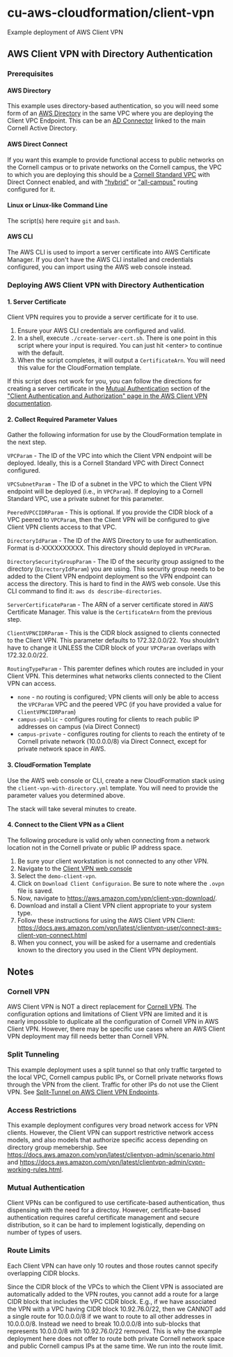 # cu-aws-cloudformation/client-vpn

Example deployment of AWS Client VPN

## AWS Client VPN with Directory Authentication

### Prerequisites

#### AWS Directory 

This example uses directory-based authentication, so you will need some form of an [AWS Directory](https://docs.aws.amazon.com/directoryservice/latest/admin-guide/what_is.html) in the same VPC where you are deploying the Client VPC Endpoint. This can be an [AD Connector](https://docs.aws.amazon.com/directoryservice/latest/admin-guide/directory_ad_connector.html) linked to the main Cornell Active Directory.

#### AWS Direct Connect

If you want this example to provide functional access to public networks on the Cornell campus or to private networks on the Cornell campus, the VPC to which you are deploying this should be a [Cornell Standard VPC](https://blogs.cornell.edu/cloudification/2017/05/09/the-cornell-standard-aws-vpc-2-0/) with Direct Connect enabled, and with ["hybrid"](https://confluence.cornell.edu/display/CLOUD/AWS+Direct+Connect+Routing+Diagrams#AWSDirectConnectRoutingDiagrams-HybridRouting) or ["all-campus"](https://confluence.cornell.edu/display/CLOUD/AWS+Direct+Connect+Routing+Diagrams#AWSDirectConnectRoutingDiagrams-%22AllCampus%22Routing) routing configured for it. 

#### Linux or Linux-like Command Line 

The script(s) here require `git` and `bash`.

#### AWS CLI

The AWS CLI is used to import a server certificate into AWS Certificate Manager. If you don't have the AWS CLI installed and credentials configured, you can import using the AWS web console instead.

### Deploying AWS Client VPN with Directory Authentication

#### 1. Server Certificate

Client VPN requires you to provide a server certificate for it to use.

1. Ensure your AWS CLI credentials are configured and valid.
1. In a shell, execute `./create-server-cert.sh`. There is one point in this script where your input is required. You can just hit \<enter\> to continue with the default.
1. When the script completes, it will output a `CertificateArn`. You will need this value for the CloudFormation template.

If this script does not work for you, you can follow the directions for creating a server certificate in the [Mutual Authentication](https://docs.aws.amazon.com/vpn/latest/clientvpn-admin/authentication-authorization.html#mutual) section of the ["Client Authentication and Authorization" page in the AWS Client VPN documentation](https://docs.aws.amazon.com/vpn/latest/clientvpn-admin/authentication-authorization.html).

#### 2. Collect Required Parameter Values

Gather the following information for use by the CloudFormation template in the next step.
  
`VPCParam` - The ID of the VPC into which the Client VPN endpoint will be deployed. Ideally, this is a Cornell Standard VPC with Direct Connect configured.
    
`VPCSubnetParam` - The ID of a subnet in the VPC to which the Client VPN endpoint will be deployed (i.e., in `VPCParam`). If deploying to a Cornell Standard VPC, use a private subnet for this parameter.

`PeeredVPCCIDRParam` - This is optional. If you provide the CIDR block of a VPC peered to `VPCParam`, then the Client VPN will be configured to give Client VPN clients access to that VPC.

`DirectoryIdParam` - The ID of the AWS Directory to use for authentication. Format is d-XXXXXXXXXX. This directory should deployed in `VPCParam`.

`DirectorySecurityGroupParam` - The ID of the security group assigned to the directory (`DirectoryIdParam`) you are using. This security group needs to be added to the Client VPN endpoint deployment so the VPN endpoint can access the directory. This is hard to find in the AWS web console. Use this CLI command to find it: `aws ds describe-directories`.

`ServerCertificateParam` - The ARN of a server certificate stored in AWS Certificate Manager. This value is the `CertificateArn` from the previous step.

`ClientVPNCIDRParam` - This is the CIDR block assigned to clients connected to the Client VPN. This parameter defaults to 172.32.0.0/22. You shouldn't have to change it UNLESS the CIDR block of your `VPCParam` overlaps with 172.32.0.0/22.

`RoutingTypeParam` - This paremter defines which routes are included in your Client VPN. This determines what networks clients connected to the Client VPN can access.

- `none` - no routing is configured; VPN clients will only be able to access the `VPCParam` VPC and the peered VPC (if you have provided a value for `ClientVPNCIDRParam`)
- `campus-public` - configures routing for clients to reach public IP addresses on campus (via Direct Connect)
- `campus-private` - configures routing for clients to reach the entirety of te Cornell private network (10.0.0.0/8) via Direct Connect, except for private network space in AWS.

#### 3. CloudFormation Template

Use the AWS web console or CLI, create a new CloudFormation stack using the `client-vpn-with-directory.yml` template. You will need to provide the parameter values you determined above.

The stack will take several minutes to create.


#### 4. Connect to the Client VPN as a Client

The following procedure is valid only when connecting from a network location not in the Cornell private or public IP address space.

1. Be sure your client workstation is not connected to any other VPN.
2. Navigate to the [Client VPN web console](https://console.aws.amazon.com/vpc/home?region=us-east-1#ClientVPNEndpoints:sort=clientVpnEndpointId)
3. Select the `demo-client-vpn`.
4. Click on `Download Client Configuraion`. Be sure to note where the `.ovpn` file is saved.
5. Now, navigate to https://aws.amazon.com/vpn/client-vpn-download/.
6. Download and install a Client VPN client appropriate to your system type.
7. Follow these instructions for using the AWS Client VPN Client: https://docs.aws.amazon.com/vpn/latest/clientvpn-user/connect-aws-client-vpn-connect.html
8. When you connect, you will be asked for a username and credentials known to the directory you used in the Client VPN deployment.

## Notes

### Cornell VPN

AWS Client VPN is NOT a direct replacement for [Cornell VPN](https://it.cornell.edu/cuvpn). The configuration options and limitations of Client VPN are limited and it is nearly impossible to duplicate all the configuration of Cornell VPN in AWS Client VPN. However, there may be specific use cases where an AWS Client VPN deployment may fill needs better than Cornell VPN.

### Split Tunneling 
This example deployment uses a split tunnel so that only traffic targeted to the local VPC, Cornell campus public IPs, or Cornell private networks flows through the VPN from the client. Traffic for other IPs do not use the Client VPN. See [Split-Tunnel on AWS Client VPN Endpoints](https://docs.aws.amazon.com/vpn/latest/clientvpn-admin/split-tunnel-vpn.html).

### Access Restrictions

This example deployment configures very broad network access for VPN clients. However, the Client VPN can support restrictive network access models, and also models that authorize specific access depending on directory group memebership. See https://docs.aws.amazon.com/vpn/latest/clientvpn-admin/scenario.html and https://docs.aws.amazon.com/vpn/latest/clientvpn-admin/cvpn-working-rules.html.

### Mutual Authentication

Client VPNs can be configured to use certificate-based authentication, thus dispensing with the need for a directoy. However, certificate-based authentication requires careful certificate management and secure distribution, so it can be hard to implement logistically, depending on number of types of users.

### Route Limits

Each Client VPN can have only 10 routes and those routes cannot specify overlapping CIDR blocks. 

Since the CIDR block of the VPCs to which the Client VPN is associated are automatically added to the VPN routes, you cannot add a route for a large CIDR block that includes the VPC CIDR block. E.g., if we have associated the VPN with a VPC having CIDR block 10.92.76.0/22, then we CANNOT add a single route for 10.0.0.0/8 if we want to route to all other addresses in 10.0.0.0/8. Instead we need to break 10.0.0.0/8 into sub-blocks that represents 10.0.0.0/8 with 10.92.76.0/22 removed. This is why the example deployment here does not offer to route both private Cornell network space and public Cornell campus IPs at the same time. We run into the route limit.
